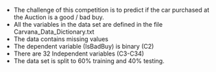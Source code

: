 - The challenge of this competition is to predict if the car purchased at the Auction is a good / bad buy.
- All the variables in the data set are defined in the file Carvana_Data_Dictionary.txt 
- The data contains missing values 
- The dependent variable (IsBadBuy) is binary (C2)
- There are 32 Independent variables (C3-C34)
- The data set is split to 60% training and 40% testing.